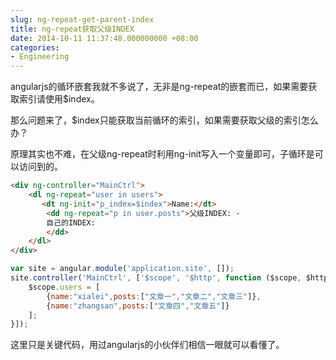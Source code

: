 ```yaml
---
slug: ng-repeat-get-parent-index
title: ng-repeat获取父级INDEX
date: 2014-10-11 11:37:48.000000000 +08:00
categories:
- Engineering
---
```

angularjs的循环嵌套我就不多说了，无非是ng-repeat的嵌套而已，如果需要获取索引请使用$index。

那么问题来了，$index只能获取当前循环的索引，如果需要获取父级的索引怎么办？

原理其实也不难，在父级ng-repeat时利用ng-init写入一个变量即可，子循环是可以访问到的。

```html
<div ng-controller="MainCtrl">
    <dl ng-repeat="user in users">
       <dt ng-init="p_index=$index">Name:</dt>
        <dd ng-repeat="p in user.posts">父级INDEX: - 
        自己的INDEX:
        </dd>
    </dl>
</div>
```

```javascript
var site = angular.module('application.site', []);
site.controller('MainCtrl', ['$scope', '$http', function ($scope, $http) {
    $scope.users = [
        {name:"xialei",posts:["文章一","文章二","文章三"]},
        {name:"zhangsan",posts:["文章四","文章五"]}
    ];
}]);
```

这里只是关键代码，用过angularjs的小伙伴们相信一眼就可以看懂了。